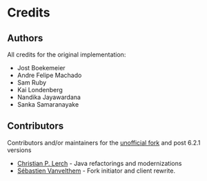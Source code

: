 # Credits

## Authors

All credits for the original implementation:

- Jost Boekemeier
- Andre Felipe Machado 
- Sam Ruby 
- Kai Londenberg 
- Nandika Jayawardana 
- Sanka Samaranayake 

## Contributors

Contributors and/or maintainers for the [unofficial fork](https://github.com/belgattitude/php-java-bridge) and post 6.2.1 versions 

* [Christian P. Lerch](https://github.com/cplerch) - Java refactorings and modernizations
* [Sébastien Vanvelthem](https://github.com/belgattitude) - Fork initiator and client rewrite.

 